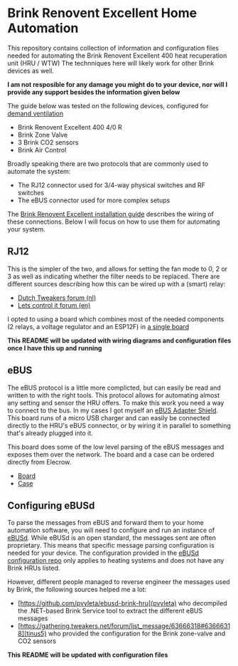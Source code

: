 # Brink Renovent Excellent Home Automation
This repository contains collection of information and configuration files needed for automating the Brink Renovent Excellent 400 heat recuperation unit (HRU / WTW)
The technniques here will likely work for other Brink devices as well.

**I am not resposible for any damage you might do to your device, nor will I provide any support besides the information given below**

The guide below was tested on the following devices, configured for [demand ventilation](https://www.brinkclimatesystems.nl/documenten/demand-controlled-ventilation-2-0-installation-instructions-gb-611586.pdf)
- Brink Renovent Excellent 400 4/0 R
- Brink Zone Valve
- 3 Brink CO2 sensors
- Brink Air Control

Broadly speaking there are two protocols that are commonly used to automate the system:
- The RJ12 connector used for 3/4-way physical switches and RF switches
- The eBUS connector used for more complex setups

The [Brink Renovent Excellent installation guide](https://www.brinkclimatesystems.fr/wp-content/uploads/2014/11/Manuel-dinstallation-300-400.pdf) describes the wiring of these connections. Below I will focus on how to use them for automating your system.

## RJ12
This is the simpler of the two, and allows for setting the fan mode to 0, 2 or 3 as well as indicating whether the filter needs to be replaced.
There are different sources describing how this can be wired up with a (smart) relay:
- [Dutch Tweakers forum (nl)](https://gathering.tweakers.net/forum/list_messages/1979992)
- [Lets control it forum (en)](https://www.letscontrolit.com/forum/viewtopic.php?t=5702#p49500)

I opted to using a board which combines most of the needed components (2 relays, a voltage regulator and an ESP12F) in [a single board](https://templates.blakadder.com/ESP12F_Relay_X2.html)

**This README will be updated with wiring diagrams and configuration files once I have this up and running**

## eBUS
The eBUS protocol is a little more complicted, but can easily be read and written to with the right tools. This protocol allows for automating almost any setting and sensor the HRU offers.
To make this work you need a way to connect to the bus. In my cases I got myself an [eBUS Adapter Shield](https://adapter.ebusd.eu/v5/index.en.html). This board runs of a micro USB charger and can easily be connected directly to the HRU's eBUS connector, or by wiring it in parallel to something that's already plugged into it.

This board does some of the low level parsing of the eBUS messages and exposes them over the network. 
The board and a case can be ordered directly from Elecrow.
- [Board](https://www.elecrow.com/ebus-adapter-shield-v5.html)
- [Case](https://www.elecrow.com/enclosure-for-ebus-adapter-shield-v5.html)

## Configuring eBUSd
To parse the messages from eBUS and forward them to your home automation software, you will need to configure and run an instance of [eBUSd](https://ebusd.eu/).
While eBUSd is an open standard, the messages sent are often proprietary. This means that specific message parsing configuration is needed for your device. The configuration provided in the [eBUSd configuration repo](https://github.com/john30/ebusd-configuration) only applies to heating systems and does not have any Brink HRUs listed.

However, different people managed to reverse engineer the messages used by Brink, the following sources helped me a lot:
- [https://github.com/pvyleta/ebusd-brink-hru](pvyleta) who decompiled the .NET-based Brink Service tool to extract the different eBUS messages
- [https://gathering.tweakers.net/forum/list_message/63666318#63666318](tinus5) who provided the configuration for the Brink zone-valve and CO2 sensors

**This README will be updated with configuration files**
